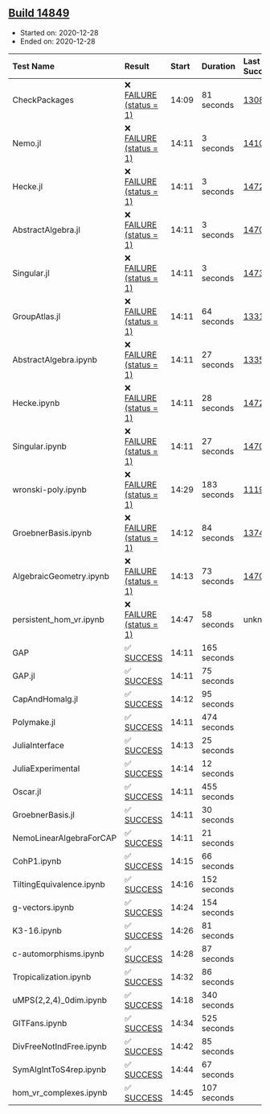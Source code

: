 ## [Build 14849](https://oscarci.mathematik.uni-kl.de/job/oscar/14849/)

* Started on: 2020-12-28
* Ended on: 2020-12-28

| Test Name    | Result | Start | Duration | Last Success | First Failure |
|:-------------|:-------|:------|:---------|:-------------|:--------------|
| CheckPackages | ❌ [FAILURE (status = 1)](https://oscarci.mathematik.uni-kl.de/job/oscar/14849/artifact/logs/build-14849/CheckPackages.log) | 14:09 | 81 seconds | [13085](https://oscarci.mathematik.uni-kl.de/job/oscar/13085/) | [13086](https://oscarci.mathematik.uni-kl.de/job/oscar/13086/) |
| Nemo.jl | ❌ [FAILURE (status = 1)](https://oscarci.mathematik.uni-kl.de/job/oscar/14849/artifact/logs/build-14849/Nemo.jl.log) | 14:11 | 3 seconds | [14101](https://oscarci.mathematik.uni-kl.de/job/oscar/14101/) | [14102](https://oscarci.mathematik.uni-kl.de/job/oscar/14102/) |
| Hecke.jl | ❌ [FAILURE (status = 1)](https://oscarci.mathematik.uni-kl.de/job/oscar/14849/artifact/logs/build-14849/Hecke.jl.log) | 14:11 | 3 seconds | [14723](https://oscarci.mathematik.uni-kl.de/job/oscar/14723/) | [14724](https://oscarci.mathematik.uni-kl.de/job/oscar/14724/) |
| AbstractAlgebra.jl | ❌ [FAILURE (status = 1)](https://oscarci.mathematik.uni-kl.de/job/oscar/14849/artifact/logs/build-14849/AbstractAlgebra.jl.log) | 14:11 | 3 seconds | [14701](https://oscarci.mathematik.uni-kl.de/job/oscar/14701/) | [14702](https://oscarci.mathematik.uni-kl.de/job/oscar/14702/) |
| Singular.jl | ❌ [FAILURE (status = 1)](https://oscarci.mathematik.uni-kl.de/job/oscar/14849/artifact/logs/build-14849/Singular.jl.log) | 14:11 | 3 seconds | [14732](https://oscarci.mathematik.uni-kl.de/job/oscar/14732/) | [14733](https://oscarci.mathematik.uni-kl.de/job/oscar/14733/) |
| GroupAtlas.jl | ❌ [FAILURE (status = 1)](https://oscarci.mathematik.uni-kl.de/job/oscar/14849/artifact/logs/build-14849/GroupAtlas.jl.log) | 14:11 | 64 seconds | [13311](https://oscarci.mathematik.uni-kl.de/job/oscar/13311/) | [13312](https://oscarci.mathematik.uni-kl.de/job/oscar/13312/) |
| AbstractAlgebra.ipynb | ❌ [FAILURE (status = 1)](https://oscarci.mathematik.uni-kl.de/job/oscar/14849/artifact/logs/build-14849/AbstractAlgebra.ipynb.log) | 14:11 | 27 seconds | [13355](https://oscarci.mathematik.uni-kl.de/job/oscar/13355/) | [13356](https://oscarci.mathematik.uni-kl.de/job/oscar/13356/) |
| Hecke.ipynb | ❌ [FAILURE (status = 1)](https://oscarci.mathematik.uni-kl.de/job/oscar/14849/artifact/logs/build-14849/Hecke.ipynb.log) | 14:11 | 28 seconds | [14723](https://oscarci.mathematik.uni-kl.de/job/oscar/14723/) | [14724](https://oscarci.mathematik.uni-kl.de/job/oscar/14724/) |
| Singular.ipynb | ❌ [FAILURE (status = 1)](https://oscarci.mathematik.uni-kl.de/job/oscar/14849/artifact/logs/build-14849/Singular.ipynb.log) | 14:11 | 27 seconds | [14701](https://oscarci.mathematik.uni-kl.de/job/oscar/14701/) | [14702](https://oscarci.mathematik.uni-kl.de/job/oscar/14702/) |
| wronski-poly.ipynb | ❌ [FAILURE (status = 1)](https://oscarci.mathematik.uni-kl.de/job/oscar/14849/artifact/logs/build-14849/wronski-poly.ipynb.log) | 14:29 | 183 seconds | [11192](https://oscarci.mathematik.uni-kl.de/job/oscar/11192/) | [11193](https://oscarci.mathematik.uni-kl.de/job/oscar/11193/) |
| GroebnerBasis.ipynb | ❌ [FAILURE (status = 1)](https://oscarci.mathematik.uni-kl.de/job/oscar/14849/artifact/logs/build-14849/GroebnerBasis.ipynb.log) | 14:12 | 84 seconds | [13748](https://oscarci.mathematik.uni-kl.de/job/oscar/13748/) | [13749](https://oscarci.mathematik.uni-kl.de/job/oscar/13749/) |
| AlgebraicGeometry.ipynb | ❌ [FAILURE (status = 1)](https://oscarci.mathematik.uni-kl.de/job/oscar/14849/artifact/logs/build-14849/AlgebraicGeometry.ipynb.log) | 14:13 | 73 seconds | [14701](https://oscarci.mathematik.uni-kl.de/job/oscar/14701/) | [14702](https://oscarci.mathematik.uni-kl.de/job/oscar/14702/) |
| persistent_hom_vr.ipynb | ❌ [FAILURE (status = 1)](https://oscarci.mathematik.uni-kl.de/job/oscar/14849/artifact/logs/build-14849/persistent_hom_vr.ipynb.log) | 14:47 | 58 seconds | unknown | unknown |
| GAP | ✅ [SUCCESS](https://oscarci.mathematik.uni-kl.de/job/oscar/14849/artifact/logs/build-14849/GAP.log) | 14:11 | 165 seconds |  |  |
| GAP.jl | ✅ [SUCCESS](https://oscarci.mathematik.uni-kl.de/job/oscar/14849/artifact/logs/build-14849/GAP.jl.log) | 14:11 | 75 seconds |  |  |
| CapAndHomalg.jl | ✅ [SUCCESS](https://oscarci.mathematik.uni-kl.de/job/oscar/14849/artifact/logs/build-14849/CapAndHomalg.jl.log) | 14:12 | 95 seconds |  |  |
| Polymake.jl | ✅ [SUCCESS](https://oscarci.mathematik.uni-kl.de/job/oscar/14849/artifact/logs/build-14849/Polymake.jl.log) | 14:11 | 474 seconds |  |  |
| JuliaInterface | ✅ [SUCCESS](https://oscarci.mathematik.uni-kl.de/job/oscar/14849/artifact/logs/build-14849/JuliaInterface.log) | 14:13 | 25 seconds |  |  |
| JuliaExperimental | ✅ [SUCCESS](https://oscarci.mathematik.uni-kl.de/job/oscar/14849/artifact/logs/build-14849/JuliaExperimental.log) | 14:14 | 12 seconds |  |  |
| Oscar.jl | ✅ [SUCCESS](https://oscarci.mathematik.uni-kl.de/job/oscar/14849/artifact/logs/build-14849/Oscar.jl.log) | 14:11 | 455 seconds |  |  |
| GroebnerBasis.jl | ✅ [SUCCESS](https://oscarci.mathematik.uni-kl.de/job/oscar/14849/artifact/logs/build-14849/GroebnerBasis.jl.log) | 14:11 | 30 seconds |  |  |
| NemoLinearAlgebraForCAP | ✅ [SUCCESS](https://oscarci.mathematik.uni-kl.de/job/oscar/14849/artifact/logs/build-14849/NemoLinearAlgebraForCAP.log) | 14:11 | 21 seconds |  |  |
| CohP1.ipynb | ✅ [SUCCESS](https://oscarci.mathematik.uni-kl.de/job/oscar/14849/artifact/logs/build-14849/CohP1.ipynb.log) | 14:15 | 66 seconds |  |  |
| TiltingEquivalence.ipynb | ✅ [SUCCESS](https://oscarci.mathematik.uni-kl.de/job/oscar/14849/artifact/logs/build-14849/TiltingEquivalence.ipynb.log) | 14:16 | 152 seconds |  |  |
| g-vectors.ipynb | ✅ [SUCCESS](https://oscarci.mathematik.uni-kl.de/job/oscar/14849/artifact/logs/build-14849/g-vectors.ipynb.log) | 14:24 | 154 seconds |  |  |
| K3-16.ipynb | ✅ [SUCCESS](https://oscarci.mathematik.uni-kl.de/job/oscar/14849/artifact/logs/build-14849/K3-16.ipynb.log) | 14:26 | 81 seconds |  |  |
| c-automorphisms.ipynb | ✅ [SUCCESS](https://oscarci.mathematik.uni-kl.de/job/oscar/14849/artifact/logs/build-14849/c-automorphisms.ipynb.log) | 14:28 | 87 seconds |  |  |
| Tropicalization.ipynb | ✅ [SUCCESS](https://oscarci.mathematik.uni-kl.de/job/oscar/14849/artifact/logs/build-14849/Tropicalization.ipynb.log) | 14:32 | 86 seconds |  |  |
| uMPS(2,2,4)_0dim.ipynb | ✅ [SUCCESS](https://oscarci.mathematik.uni-kl.de/job/oscar/14849/artifact/logs/build-14849/uMPS-2-2-4-_0dim.ipynb.log) | 14:18 | 340 seconds |  |  |
| GITFans.ipynb | ✅ [SUCCESS](https://oscarci.mathematik.uni-kl.de/job/oscar/14849/artifact/logs/build-14849/GITFans.ipynb.log) | 14:34 | 525 seconds |  |  |
| DivFreeNotIndFree.ipynb | ✅ [SUCCESS](https://oscarci.mathematik.uni-kl.de/job/oscar/14849/artifact/logs/build-14849/DivFreeNotIndFree.ipynb.log) | 14:42 | 85 seconds |  |  |
| SymAlgIntToS4rep.ipynb | ✅ [SUCCESS](https://oscarci.mathematik.uni-kl.de/job/oscar/14849/artifact/logs/build-14849/SymAlgIntToS4rep.ipynb.log) | 14:44 | 67 seconds |  |  |
| hom_vr_complexes.ipynb | ✅ [SUCCESS](https://oscarci.mathematik.uni-kl.de/job/oscar/14849/artifact/logs/build-14849/hom_vr_complexes.ipynb.log) | 14:45 | 107 seconds |  |  |
